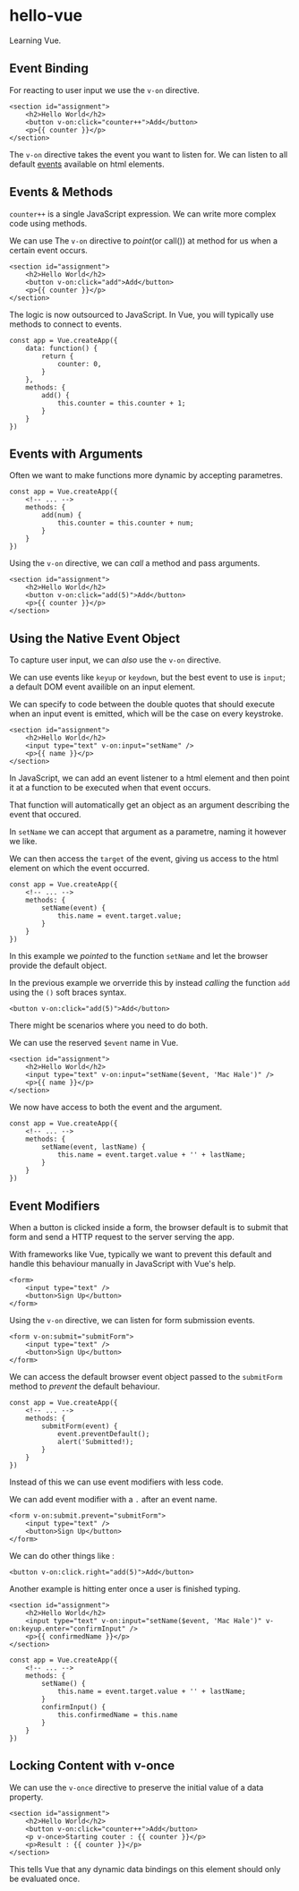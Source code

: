 # hello-vue

Learning Vue.

## Event Binding

For reacting to user input we use the `v-on` directive.

```
<section id="assignment">
    <h2>Hello World</h2>
    <button v-on:click="counter++">Add</button>
    <p>{{ counter }}</p>
</section>
```

The `v-on` directive takes the event you want to listen for. We can listen to all default [events](https://developer.mozilla.org/en-US/docs/Web/Events) available on html elements.

## Events & Methods

`counter++` is a single JavaScript expression. We can write more complex code using methods.

We can use The `v-on` directive to _point_(or call()) at method for us when a certain event occurs.

```
<section id="assignment">
    <h2>Hello World</h2>
    <button v-on:click="add">Add</button>
    <p>{{ counter }}</p>
</section>
```

The logic is now outsourced to JavaScript. In Vue, you will typically use methods to connect to events.

```
const app = Vue.createApp({
    data: function() {
        return {
            counter: 0,
        }
    },
    methods: {
        add() {
            this.counter = this.counter + 1;
        }
    }
})
```

## Events with Arguments

Often we want to make functions more dynamic by accepting parametres.

```
const app = Vue.createApp({
    <!-- ... -->
    methods: {
        add(num) {
            this.counter = this.counter + num;
        }
    }
})
```

Using the `v-on` directive, we can _call_ a method and pass arguments.

```
<section id="assignment">
    <h2>Hello World</h2>
    <button v-on:click="add(5)">Add</button>
    <p>{{ counter }}</p>
</section>
```

## Using the Native Event Object

To capture user input, we can _also_ use the `v-on` directive.

We can use events like `keyup` or `keydown`, but the best event to use is `input`; a default DOM event availible on an input element.

We can specify to code between the double quotes that should execute when an input event is emitted, which will be the case on every keystroke.

```
<section id="assignment">
    <h2>Hello World</h2>
    <input type="text" v-on:input="setName" />
    <p>{{ name }}</p>
</section>
```

In JavaScript, we can add an event listener to a html element and then point it at a function to be executed when that event occurs.

That function will automatically get an object as an argument describing the event that occured.

In `setName` we can accept that argument as a parametre, naming it however we like.

We can then access the `target` of the event, giving us access to the html element on which the event occurred.

```
const app = Vue.createApp({
    <!-- ... -->
    methods: {
        setName(event) {
            this.name = event.target.value;
        }
    }
})
```

In this example we _pointed_ to the function `setName` and let the browser provide the default object.

In the previous example we orverride this by instead _calling_ the function `add` using the `()` soft braces syntax.

```
<button v-on:click="add(5)">Add</button>
```

There might be scenarios where you need to do both.

We can use the reserved `$event` name in Vue.

```
<section id="assignment">
    <h2>Hello World</h2>
    <input type="text" v-on:input="setName($event, 'Mac Hale')" />
    <p>{{ name }}</p>
</section>
```

We now have access to both the event and the argument.

```
const app = Vue.createApp({
    <!-- ... -->
    methods: {
        setName(event, lastName) {
            this.name = event.target.value + '' + lastName;
        }
    }
})
```

## Event Modifiers

When a button is clicked inside a form, the browser default is to submit that form and send a HTTP request to the server serving the app.

With frameworks like Vue, typically we want to prevent this default and handle this behaviour manually in JavaScript with Vue's help.

```
<form>
    <input type="text" />
    <button>Sign Up</button>
</form>
```

Using the `v-on` directive, we can listen for form submission events.

```
<form v-on:submit="submitForm">
    <input type="text" />
    <button>Sign Up</button>
</form>
```

We can access the default browser event object passed to the `submitForm` method to _prevent_ the default behaviour.

```
const app = Vue.createApp({
    <!-- ... -->
    methods: {
        submitForm(event) {
            event.preventDefault();
            alert('Submitted!);
        }
    }
})
```

Instead of this we can use event modifiers with less code.

We can add event modifier with a `.` after an event name.

```
<form v-on:submit.prevent="submitForm">
    <input type="text" />
    <button>Sign Up</button>
</form>
```

We can do other things like :

```
<button v-on:click.right="add(5)">Add</button>
```

Another example is hitting enter once a user is finished typing.

```
<section id="assignment">
    <h2>Hello World</h2>
    <input type="text" v-on:input="setName($event, 'Mac Hale')" v-on:keyup.enter="confirmInput" />
    <p>{{ confirmedName }}</p>
</section>
```

```
const app = Vue.createApp({
    <!-- ... -->
    methods: {
        setName() {
            this.name = event.target.value + '' + lastName;
        }
        confirmInput() {
            this.confirmedName = this.name
        }
    }
})
```

## Locking Content with v-once

We can use the `v-once` directive to preserve the initial value of a data property.

```
<section id="assignment">
    <h2>Hello World</h2>
    <button v-on:click="counter++">Add</button>
    <p v-once>Starting couter : {{ counter }}</p>
    <p>Result : {{ counter }}</p>
</section>
```

This tells Vue that any dynamic data bindings on this element should only be evaluated once.